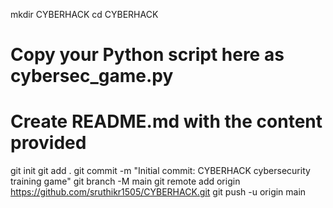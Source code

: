 mkdir CYBERHACK
cd CYBERHACK
# Copy your Python script here as cybersec_game.py
# Create README.md with the content provided
git init
git add .
git commit -m "Initial commit: CYBERHACK cybersecurity training game"
git branch -M main
git remote add origin https://github.com/sruthikr1505/CYBERHACK.git
git push -u origin main
